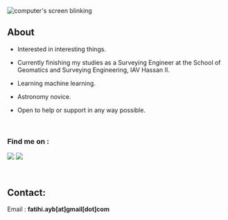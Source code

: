 ![computer's screen blinking](https://ayoubft.github.io/img/computer.gif)

## About

* Interested in interesting things.

* Currently finishing my studies as a Surveying Engineer at the School of Geomatics and Surveying Engineering, IAV Hassan II.

* Learning machine learning.

* Astronomy novice.
  
* Open to help or support in any way possible.

&nbsp;

### Find me on :

<a href="https://www.linkedin.com/in/ayoub-fatihi/" target="_blank"><img src="https://img.shields.io/badge/LinkedIn-0077B5?style=for-the-badge&logo=linkedin&logoColor=white"/></a>
<a href="https://www.github.com/ayoubft" target="_blank"><img src="https://img.shields.io/badge/GitHub-100000?style=for-the-badge&logo=github&logoColor=white"/></a>

&nbsp;

## Contact:

Email : **fatihi.ayb[at]gmail[dot]com**
